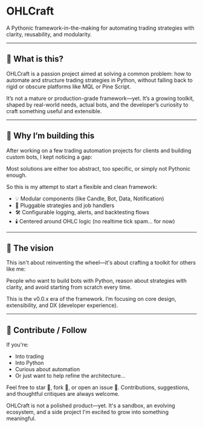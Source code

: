 # OHLCraft

A Pythonic framework-in-the-making for automating trading strategies with clarity, reusability, and modularity.

---

## 🚀 What is this?

OHLCraft is a passion project aimed at solving a common problem: how to automate and structure trading strategies in Python, without falling back to rigid or obscure platforms like MQL or Pine Script.

It’s not a mature or production-grade framework—yet. It’s a growing toolkit, shaped by real-world needs, actual bots, and the developer’s curiosity to craft something useful and extensible.

---

## 🧠 Why I’m building this

After working on a few trading automation projects for clients and building custom bots, I kept noticing a gap:

Most solutions are either too abstract, too specific, or simply not Pythonic enough.

So this is my attempt to start a flexible and clean framework:

- 💡 Modular components (like Candle, Bot, Data, Notification)
- 🔌 Pluggable strategies and job handlers
- 🛠️ Configurable logging, alerts, and backtesting flows
- 🕯️ Centered around OHLC logic (no realtime tick spam… for now)

---

## 💬 The vision

This isn't about reinventing the wheel—it's about crafting a toolkit for others like me:

People who want to build bots with Python, reason about strategies with clarity, and avoid starting from scratch every time.

This is the v0.0.x era of the framework. I’m focusing on core design, extensibility, and DX (developer experience).

---

## 🤝 Contribute / Follow

If you're:

- Into trading
- Into Python
- Curious about automation
- Or just want to help refine the architecture...

Feel free to star 🌟, fork 🍴, or open an issue 🧩. Contributions, suggestions, and thoughtful critiques are always welcome.

OHLCraft is not a polished product—yet. It's a sandbox, an evolving ecosystem, and a side project I'm excited to grow into something meaningful.
